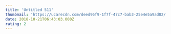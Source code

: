 ```yaml
---
title: 'Untitled 511'
thumbnail: 'https://ucarecdn.com/deed96f9-1f7f-47c7-bab3-25e4e5a9ad82/'
date: 2018-10-21T06:43:03.000Z
rating: 2
---
```

